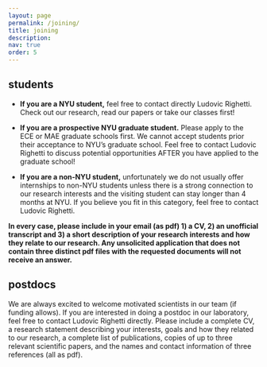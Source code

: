 ```yaml
---
layout: page
permalink: /joining/
title: joining
description: 
nav: true
order: 5
---
```

## students

- **If you are a NYU student,** feel free to contact directly Ludovic Righetti. Check out our research, read our papers or take our classes first!

- **If you are a prospective NYU graduate student.** Please apply to the ECE or MAE graduate schools first. We cannot accept students prior their acceptance to NYU’s graduate school. Feel free to contact Ludovic Righetti to discuss potential opportunities AFTER you have applied to the graduate school!

- **If you are a non-NYU student,** unfortunately we do not usually offer internships to non-NYU students unless there is a strong connection to our research interests and the visiting student can stay longer than 4 months at NYU. If you believe you fit in this category, feel free to contact Ludovic Righetti.

**In every case, please include in your email (as pdf) 1) a CV, 2) an unofficial transcript and 3) a short description of your research interests and how they relate to our research. Any unsolicited application that does not contain three distinct pdf files with the requested documents will not receive an answer.**

## postdocs
We are always excited to welcome motivated scientists in our team (if funding allows). If you are interested in doing a postdoc in our laboratory, feel free to contact Ludovic Righetti directly. Please include a complete CV, a research statement describing your interests, goals and how they related to our research, a complete list of publications, copies of up to three relevant scientific papers, and the names and contact information of three references (all as pdf).



